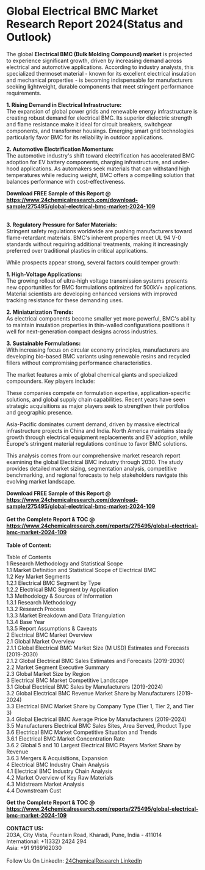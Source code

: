 <h1>Global Electrical BMC Market Research Report 2024(Status and Outlook)</h1><p>The global <strong>Electrical BMC (Bulk Molding Compound) market</strong> is projected to experience significant growth, driven by increasing demand across electrical and automotive applications. According to industry analysts, this specialized thermoset material - known for its excellent electrical insulation and mechanical properties - is becoming indispensable for manufacturers seeking lightweight, durable components that meet stringent performance requirements.</p><p><strong>1. Rising Demand in Electrical Infrastructure:</strong><br>
The expansion of global power grids and renewable energy infrastructure is creating robust demand for electrical BMC. Its superior dielectric strength and flame resistance make it ideal for circuit breakers, switchgear components, and transformer housings. Emerging smart grid technologies particularly favor BMC for its reliability in outdoor applications.</p><p><strong>2. Automotive Electrification Momentum:</strong><br>
The automotive industry's shift toward electrification has accelerated BMC adoption for EV battery components, charging infrastructure, and under-hood applications. As automakers seek materials that can withstand high temperatures while reducing weight, BMC offers a compelling solution that balances performance with cost-effectiveness.</p><div><b>Download FREE Sample of this Report @ 
            <a href="https://www.24chemicalresearch.com/download-sample/275495/global-electrical-bmc-market-2024-109">
            https://www.24chemicalresearch.com/download-sample/275495/global-electrical-bmc-market-2024-109</a></b></div><br><p><strong>3. Regulatory Pressure for Safer Materials:</strong><br>
Stringent safety regulations worldwide are pushing manufacturers toward flame-retardant materials. BMC's inherent properties meet UL 94 V-0 standards without requiring additional treatments, making it increasingly preferred over traditional plastics in critical applications.</p><p>While prospects appear strong, several factors could temper growth:</p><p><strong>1. High-Voltage Applications:</strong><br>
The growing rollout of ultra-high voltage transmission systems presents new opportunities for BMC formulations optimized for 500kV+ applications. Material scientists are developing enhanced versions with improved tracking resistance for these demanding uses.</p><p><strong>2. Miniaturization Trends:</strong><br>
As electrical components become smaller yet more powerful, BMC's ability to maintain insulation properties in thin-walled configurations positions it well for next-generation compact designs across industries.</p><p><strong>3. Sustainable Formulations:</strong><br>
With increasing focus on circular economy principles, manufacturers are developing bio-based BMC variants using renewable resins and recycled fillers without compromising performance characteristics.</p><p>The market features a mix of global chemical giants and specialized compounders. Key players include:</p><p>These companies compete on formulation expertise, application-specific solutions, and global supply chain capabilities. Recent years have seen strategic acquisitions as major players seek to strengthen their portfolios and geographic presence.</p><p>Asia-Pacific dominates current demand, driven by massive electrical infrastructure projects in China and India. North America maintains steady growth through electrical equipment replacements and EV adoption, while Europe's stringent material regulations continue to favor BMC solutions.</p><p>This analysis comes from our comprehensive market research report examining the global Electrical BMC industry through 2030. The study provides detailed market sizing, segmentation analysis, competitive benchmarking, and regional forecasts to help stakeholders navigate this evolving market landscape.</p><div><b>Download FREE Sample of this Report @ 
            <a href="https://www.24chemicalresearch.com/download-sample/275495/global-electrical-bmc-market-2024-109">
            https://www.24chemicalresearch.com/download-sample/275495/global-electrical-bmc-market-2024-109</a></b></div><br><div><b>Get the Complete Report & TOC @ 
            <a href="https://www.24chemicalresearch.com/reports/275495/global-electrical-bmc-market-2024-109">
            https://www.24chemicalresearch.com/reports/275495/global-electrical-bmc-market-2024-109</a></b></div><br>
            <b>Table of Content:</b><p>Table of Contents<br />
1 Research Methodology and Statistical Scope<br />
1.1 Market Definition and Statistical Scope of Electrical BMC<br />
1.2 Key Market Segments<br />
1.2.1 Electrical BMC Segment by Type<br />
1.2.2 Electrical BMC Segment by Application<br />
1.3 Methodology & Sources of Information<br />
1.3.1 Research Methodology<br />
1.3.2 Research Process<br />
1.3.3 Market Breakdown and Data Triangulation<br />
1.3.4 Base Year<br />
1.3.5 Report Assumptions & Caveats<br />
2 Electrical BMC Market Overview<br />
2.1 Global Market Overview<br />
2.1.1 Global Electrical BMC Market Size (M USD) Estimates and Forecasts (2019-2030)<br />
2.1.2 Global Electrical BMC Sales Estimates and Forecasts (2019-2030)<br />
2.2 Market Segment Executive Summary<br />
2.3 Global Market Size by Region<br />
3 Electrical BMC Market Competitive Landscape<br />
3.1 Global Electrical BMC Sales by Manufacturers (2019-2024)<br />
3.2 Global Electrical BMC Revenue Market Share by Manufacturers (2019-2024)<br />
3.3 Electrical BMC Market Share by Company Type (Tier 1, Tier 2, and Tier 3)<br />
3.4 Global Electrical BMC Average Price by Manufacturers (2019-2024)<br />
3.5 Manufacturers Electrical BMC Sales Sites, Area Served, Product Type<br />
3.6 Electrical BMC Market Competitive Situation and Trends<br />
3.6.1 Electrical BMC Market Concentration Rate<br />
3.6.2 Global 5 and 10 Largest Electrical BMC Players Market Share by Revenue<br />
3.6.3 Mergers & Acquisitions, Expansion<br />
4 Electrical BMC Industry Chain Analysis<br />
4.1 Electrical BMC Industry Chain Analysis<br />
4.2 Market Overview of Key Raw Materials<br />
4.3 Midstream Market Analysis<br />
4.4 Downstream Cust</p><div><b>Get the Complete Report & TOC @ 
            <a href="https://www.24chemicalresearch.com/reports/275495/global-electrical-bmc-market-2024-109">
            https://www.24chemicalresearch.com/reports/275495/global-electrical-bmc-market-2024-109</a></b></div><br><b>CONTACT US:</b><br>
            203A, City Vista, Fountain Road, Kharadi, Pune, India - 411014<br>
            International: +1(332) 2424 294<br>
            Asia: +91 9169162030 <br><br>
            Follow Us On LinkedIn: <a href="https://www.linkedin.com/company/24chemicalresearch/">24ChemicalResearch LinkedIn</a>